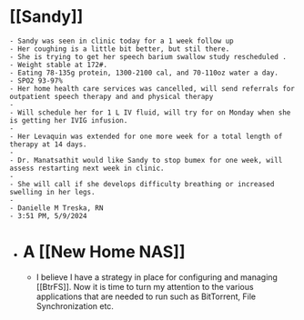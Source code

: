 # [[Sandy]]
	- Sandy was seen in clinic today for a 1 week follow up
	- Her coughing is a little bit better, but stil there.
	- She is trying to get her speech barium swallow study rescheduled .
	- Weight stable at 172#.
	- Eating 78-135g protein, 1300-2100 cal, and 70-110oz water a day.
	- SPO2 93-97%
	- Her home health care services was cancelled, will send referrals for outpatient speech therapy and and physical therapy
	-
	- Will schedule her for 1 L IV fluid, will try for on Monday when she is getting her IVIG infusion.
	-
	- Her Levaquin was extended for one more week for a total length of therapy at 14 days.
	-
	- Dr. Manatsathit would like Sandy to stop bumex for one week, will assess restarting next week in clinic.
	-
	- She will call if she develops difficulty breathing or increased swelling in her legs.
	-
	- Danielle M Treska, RN
	- 3:51 PM, 5/9/2024
- # A [[New Home NAS]]
	- I believe I have a strategy in place for configuring and managing [[BtrFS]].  Now it is time to turn my attention to the various applications that are needed to run such as BitTorrent, File Synchronization etc.